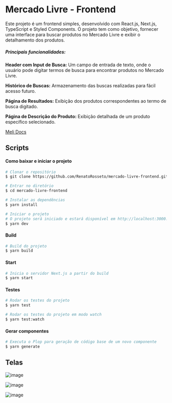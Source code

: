 # Mercado Livre - Frontend

Este projeto é um frontend simples, desenvolvido com React.js, Next.js, TypeScript e Styled Components.
O projeto tem como objetivo, fornecer uma interface para buscar produtos no Mercado Livre e exibir o detalhamento dos produtos.

##### Principais funcionalidades:
**Header com Input de Busca:** Um campo de entrada de texto, onde o usuário pode digitar termos de busca para encontrar produtos no Mercado Livre.

**Histórico de Buscas:** Armazenamento das buscas realizadas para fácil acesso futuro.

**Página de Resultados:** Exibição dos produtos correspondentes ao termo de busca digitado.

**Página de Descrição do Produto:** Exibição detalhada de um produto específico selecionado.

[Meli Docs](https://developers.mercadolivre.com.br/pt_br)

## Scripts

#### Como baixar e iniciar o projeto

```bash
# Clonar o repositório
$ git clone https://github.com/RenatoRosseto/mercado-livre-frontend.git

# Entrar no diretório
$ cd mercado-livre-frontend

# Instalar as dependências
$ yarn install

# Iniciar o projeto
# O projeto será iniciado e estará disponível em http://localhost:3000.
$ yarn dev
```

#### Build

```bash
# Build do projeto
$ yarn build
```

#### Start

```bash
# Inicia o servidor Next.js a partir do build
$ yarn start
```

#### Testes

```bash
# Rodar os testes do projeto
$ yarn test

# Rodar os testes do projeto em modo watch
$ yarn test:watch
```

#### Gerar componentes

```bash
# Executa o Plop para geração de código base de um novo componente
$ yarn generate
```

## Telas
![image](https://github.com/RenatoRosseto/mercado-livre-frontend/assets/8394203/11f2921f-06b9-4439-9761-567db7069b51)

![image](https://github.com/RenatoRosseto/mercado-livre-frontend/assets/8394203/5fffd770-dec6-4fc4-b18f-ff1f3aad62ea)

![image](https://github.com/RenatoRosseto/mercado-livre-frontend/assets/8394203/d5ba4e5e-e3ca-4efd-8d7e-2389bd455d07)
